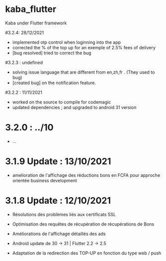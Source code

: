 # kaba_flutter

Kaba under Flutter framework


#3.2.4: 28/12/2021

- implemented otp control when loginning into the app
- corrected the % of the top up for an exemple of 2.5% fees of delivery
- [bug resolved] tried to correct the bug

#3.2.3 : undefined

- solving issue language that are different from en,zh,fr . (They used to bug)
- [created bug] on the notification feature.

#3.2.2 : 11/11/2021

- worked on the source to compile for codemagic
- updated dependencies ; and upgraded to android 31 version


# 3.2.0 : ../10

- ...

# 3.1.9 Update : 13/10/2021

- amelioration de l'affichage des réductions bons en FCFA pour approche orientée business development


# 3.1.8 Update : 12/10/2021

- Résolutions des problèmes liés aux certificats SSL

- Optimisation des requêtes de récupération de récupérations de Bons

- Améliorations de l'affichage détaillés des ads

- Android update de 30 -> 31 | Flutter 2.2 -> 2.5

- Adaptation de la redirection des TOP-UP en fonction du type web / push
